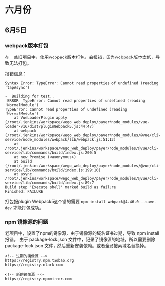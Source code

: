 # 六月份

## 6月5日

### webpack版本打包

在一些旧项目中，使用webpack版本打包，会报错，因为webpack版本太低，导致无法打包。

报错信息：

```text
Syntax Error: TypeError: Cannot read properties of undefined (reading 'tapAsync')

-  Building for test...
 ERROR  TypeError: Cannot read properties of undefined (reading 'NormalModule')
TypeError: Cannot read properties of undefined (reading 'NormalModule')
    at VueLoaderPlugin.apply (/root/.jenkins/workspace/wego_web_deploy/payer/node_modules/vue-loader-v16/dist/pluginWebpack5.js:44:47)
    at webpack (/root/.jenkins/workspace/wego_web_deploy/payer/node_modules/@vue/cli-service/node_modules/webpack/lib/webpack.js:51:13)
    at /root/.jenkins/workspace/wego_web_deploy/payer/node_modules/@vue/cli-service/lib/commands/build/index.js:200:5
    at new Promise (<anonymous>)
    at build (/root/.jenkins/workspace/wego_web_deploy/payer/node_modules/@vue/cli-service/lib/commands/build/index.js:199:10)
    at async /root/.jenkins/workspace/wego_web_deploy/payer/node_modules/@vue/cli-service/lib/commands/build/index.js:89:7
Build step 'Execute shell' marked build as failure
Finished: FAILURE
```

打包报plugin Webpack5这个错的需要 `npm install webpack@4.46.0 --save-dev` 才能打包成功。

### npm 镜像源的问题

老项目中，设置了npm的镜像源，由于镜像源的域名证书过期，导致 npm install 报错。
由于 package-lock.json 文件中，记录了镜像源的地址，所以需要删除 package-lock.json 文件，然后重新安装依赖。或者全局搜索域名替换掉。

```text
<!-- 过期的镜像源 -->
https://registry.npm.taobao.org
https://registry.nlark.com

<!-- 新的镜像源 -->
https://registry.npmmirror.com
```